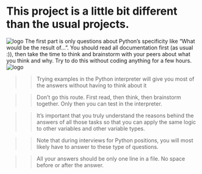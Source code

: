 # This project is a little bit different than the usual projects.
![logo](https://media.giphy.com/media/wAjfQ9MLUfFjq/giphy.gif)
 The first part is only questions about Python’s specificity like “What would be the result of…”. You should read all documentation first (as usual :)), then take the time to think and brainstorm with your peers about what you think and why. Try to do this without coding anything for a few hours.
![logo](https://s3.amazonaws.com/intranet-projects-files/holbertonschool-higher-level_programming+/252/r_208403_QPSN8.jpg)



>>Trying examples in the Python interpreter will give you most of the answers without having to think about it

>> Don’t go this route. First read, then think, then brainstorm together. Only then you can test in the interpreter.

>>It’s important that you truly understand the reasons behind the answers of all those tasks so that you can apply the same logic to other variables and other variable types.

>>Note that during interviews for Python positions, you will most likely have to answer to these type of questions.

>>All your answers should be only one line in a file. No space before or after the answer.
